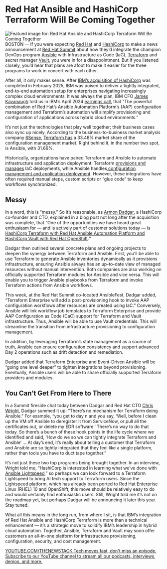 # Red Hat Ansible and HashiCorp Terraform Will Be Coming Together
![Featued image for: Red Hat Ansible and HashiCorp Terraform Will Be Coming Together](https://cdn.thenewstack.io/media/2025/05/a5fbc86d-jorge-ramirez-vadci9b4hbo-unsplash-1024x768.jpg)
BOSTON — If you were expecting [Red Hat](https://www.openshift.com/try?utm_content=inline+mention) and [HashiCorp](https://www.hashicorp.com/?utm_content=inline+mention) to make a news announcement at [Red Hat Summit](https://www.redhat.com/en/summit) about how they’d integrate the champion DevOps program [Ansible](https://www.redhat.com/en/ansible-collaborative) with Infrastructure as Code (IaC), [Terraform](https://developer.hashicorp.com/terraform) and secret manager [Vault](https://www.hashicorp.com/en/products/vault), you were in for a disappointment. But if you listened closely, you’d hear that plans are afoot to make it easier for the three programs to work in concert with each other.

After all, it only makes sense. After [IBM’s acquisition of HashiCorp](https://thenewstack.io/ibm-buying-hashicorp-what-devs-analysts-and-competitors-are-saying/) was completed in February 2025, IBM was poised to deliver a tightly integrated, end-to-end automation setup for enterprises navigating increasingly complex cloud environments. It was always the plan, IBM CFO [James Kavanaugh](https://www.linkedin.com/in/james-j-kavanaugh-780629b2/) told us in IBM’s April 2024 [earnings call](https://newsroom.ibm.com/2024-04-24-IBM-to-Acquire-HashiCorp-Inc-Creating-a-Comprehensive-End-to-End-Hybrid-Cloud-Platform), that “The powerful combination of Red Hat’s Ansible Automation Platform’s (AAP) configuration management and Terraform’s automation will simplify provisioning and configuration of applications across hybrid cloud environments.”

It’s not just the technologies that play well together; their business cases also sync up nicely. According to the business-to-business market analysis company [6Sense](https://6sense.com/), [Terraform has](https://6sense.com/tech/configuration-management/terraform-market-share) a 33.48% market share of the configuration management market. Right behind it, in the number two spot, is Ansible, with 31.66%.

Historically, organizations have paired Terraform and Ansible to automate infrastructure and application deployment: Terraform [provisions and manages](https://thenewstack.io/lessons-from-humanas-migration-to-hcp-terraform-cloud/) IaC deployments, while Ansible handles[ configuration management and application deployment](https://thenewstack.io/install-ansible-on-ubuntu-server-to-automate-linux-server-deployments/). However, these integrations have often required manual steps, custom scripts or “glue code” to keep workflows synchronized.

## Messy
In a word, this is “messy.” So it’s reasonable, as [Armon Dadgar](https://www.linkedin.com/in/armon-dadgar/), a HashiCorp co-founder and CTO, explained in a blog post not long after the acquisition was complete, that “One of the opportunities we have heard great enthusiasm for — and is actively part of customer solutions today — is [HashiCorp Terraform with Red Hat Ansible Automation Platform and HashiCorp Vault with Red Hat OpenShift](https://www.hashicorp.com/en/blog/hashicorp-and-red-hat-better-together).“

Dadgar then outlined several concrete plans and ongoing projects to deepen the synergy between Terraform and Ansible. First, you’ll be able to use Terraform to generate Ansible inventories dynamically as it provisions infrastructure, ensuring Ansible always has an up-to-date view of managed resources without manual intervention. Both companies are also working on officially supported Terraform modules for Ansible and vice versa. This will enable you to trigger Ansible playbooks from Terraform and invoke Terraform actions from Ansible workflows.

This week, at the Red Hat Summit co-located AnsibleFest, Dadgar added, “Terraform Enterprise will add a post-provisioning hook to invoke AAP configuration workflows after resources are created using IaC.” Conversely, Ansible will link workflow job templates to Terraform Enterprise and provide AAP Configuration as Code (CaC) support for Terraform and Vault infrastructure. Thus, Ansible will be able to use Vault credentials. This will streamline the transition from infrastructure provisioning to configuration management.

In addition, by leveraging Terraform’s state management as a source of truth, Ansible can ensure configuration consistency and support advanced Day 2 operations such as drift detection and remediation.

Dadgar added that Terraform Enterprise and Event-Driven Ansible will be “going one level deeper” to tighten integrations beyond provisioning. Eventually, Ansible users will be able to share officially supported Terraform providers and modules.

## You Can’t Get From Here to There
In a Summit fireside chat today between Dadgar and Red Hat CTO [Chris Wright](https://www.linkedin.com/in/chris-wright-b733851/), Dadgar summed it up: “There’s no mechanism for Terraform doing Ansible.” For example, “you get to day n and you say, ‘Well, before I clean up the VM off Ansible to deregister it from ServiceNow, or pull all the certificates out, or delete my EDR software.’ There’s no way to do that today. So there’s a bunch of these hook points in the life cycle where we identified and said, ‘How do we so we can tightly integrate Terraform and Ansible’ … At day’s end, it’s really about telling a customer that Terraform and Ansible are so tightly integrated that they feel like a single platform, rather than tools you have to duct tape together.”

It’s not just these two top programs being brought together. In an interview, Wright told me, “HashiCorp is interested in learning what we’ve done with [Ansible Lightspeed](https://www.redhat.com/en/technologies/management/ansible/ansible-lightspeed),” so perhaps we can look forward to a Terraform Lightspeed to bring AI tech support to Terraform users. Since the Lightspeed platform, which has already been ported to Red Hat Enterprise Linux (RHEL) 10 and OpenShift, this move should be relatively easy to do and would certainly find enthusiastic users. Still, Wright told me it’s not on the roadmap yet, but perhaps Dadgar will be announcing it later this year. Stay tuned.

What all this means in the long run, from where I sit, is that IBM’s integration of Red Hat Ansible and HashiCorp Terraform is more than a technical enhancement — it’s a strategic move to solidify IBM’s leadership in hybrid cloud automation. Together, Ansible, Terraform and Vault may soon offer customers an all-in-one platform for infrastructure provisioning, configuration, security, and cost management.

[
YOUTUBE.COM/THENEWSTACK
Tech moves fast, don't miss an episode. Subscribe to our YouTube
channel to stream all our podcasts, interviews, demos, and more.
](https://youtube.com/thenewstack?sub_confirmation=1)